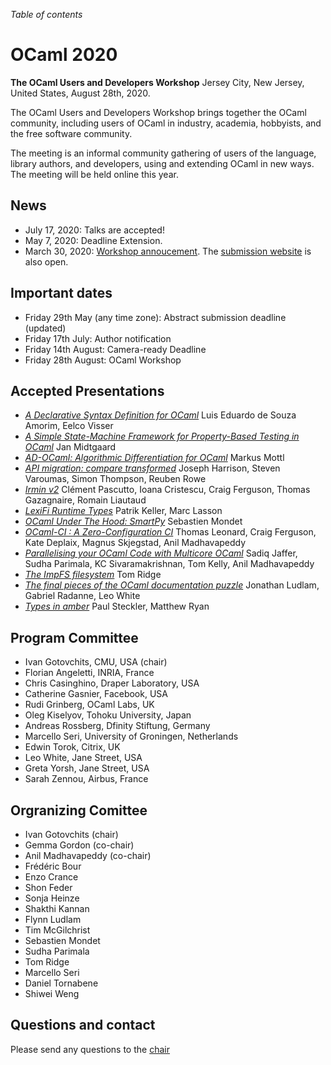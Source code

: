 <!-- ((! set title 2020 !)) -->

*Table of contents*

OCaml 2020
==========

**The OCaml Users and Developers Workshop**
Jersey City, New Jersey, United States, August 28th, 2020.

The OCaml Users and Developers Workshop brings together the OCaml
community, including users of OCaml in industry, academia, hobbyists,
and the free software community.

The meeting is an informal community gathering of users of the language,
library authors, and developers, using and extending OCaml in new ways.
The meeting will be held online this year.

News
----
- July 17, 2020: Talks are accepted!
- May 7, 2020: Deadline Extension.
- March 30, 2020: [Workshop annoucement](https://icfp20.sigplan.org/home/ocaml-2020#Call-for-Presentations). The [submission website](https://ocaml2020.hotcrp.com/) is also open.

Important dates
---------------

- Friday 29th May (any time zone): Abstract submission deadline (updated)
- Friday 17th July: Author notification
- Friday 14th August: Camera-ready Deadline
- Friday 28th August: OCaml Workshop

Accepted Presentations
----------------------

- [_A Declarative Syntax Definition for OCaml_](https://icfp20.sigplan.org/details/ocaml-2020-papers/13/A-Declarative-Syntax-Definition-for-OCaml)
Luis Eduardo de Souza Amorim, Eelco Visser
- [_A Simple State-Machine Framework for Property-Based Testing in OCaml_](https://icfp20.sigplan.org/details/ocaml-2020-papers/2/A-Simple-State-Machine-Framework-for-Property-Based-Testing-in-OCaml)
Jan Midtgaard
- [_AD-OCaml: Algorithmic Differentiation for OCaml_](https://icfp20.sigplan.org/details/ocaml-2020-papers/12/AD-OCaml-Algorithmic-Differentiation-for-OCaml)
Markus Mottl
- [_API migration: compare transformed_](https://icfp20.sigplan.org/details/ocaml-2020-papers/7/API-migration-compare-transformed)
Joseph Harrison, Steven Varoumas, Simon Thompson, Reuben Rowe
- [_Irmin v2_](https://icfp20.sigplan.org/details/ocaml-2020-papers/10/Irmin-v2)
Clément Pascutto, Ioana Cristescu, Craig Ferguson, Thomas Gazagnaire, Romain Liautaud
- [_LexiFi Runtime Types_](https://icfp20.sigplan.org/details/ocaml-2020-papers/9/LexiFi-Runtime-Types)
Patrik Keller, Marc Lasson
- [_OCaml Under The Hood: SmartPy_](https://icfp20.sigplan.org/details/ocaml-2020-papers/11/OCaml-Under-The-Hood-SmartPy)
Sebastien Mondet
- [_OCaml-CI : A Zero-Configuration CI_](https://icfp20.sigplan.org/details/ocaml-2020-papers/6/OCaml-CI-A-Zero-Configuration-CI)
Thomas Leonard, Craig Ferguson, Kate Deplaix, Magnus Skjegstad, Anil Madhavapeddy
- [_Parallelising your OCaml Code with Multicore OCaml_](https://icfp20.sigplan.org/details/ocaml-2020-papers/5/Parallelising-your-OCaml-Code-with-Multicore-OCaml)
Sadiq Jaffer, Sudha Parimala, KC Sivaramakrishnan, Tom Kelly, Anil Madhavapeddy
- [_The ImpFS filesystem_](https://icfp20.sigplan.org/details/ocaml-2020-papers/8/The-ImpFS-filesystem)
Tom Ridge
- [_The final pieces of the OCaml documentation puzzle_](https://icfp20.sigplan.org/details/ocaml-2020-papers/4/The-final-pieces-of-the-OCaml-documentation-puzzle)
Jonathan Ludlam, Gabriel Radanne, Leo White
- [_Types in amber_](https://icfp20.sigplan.org/details/ocaml-2020-papers/3/Types-in-amber)
Paul Steckler, Matthew Ryan

Program Committee
-----------------

- Ivan Gotovchits, CMU, USA  (chair)
- Florian Angeletti, INRIA, France
- Chris Casinghino, Draper Laboratory, USA
- Catherine Gasnier, Facebook, USA
- Rudi Grinberg, OCaml Labs, UK
- Oleg Kiselyov, Tohoku University, Japan
- Andreas Rossberg, Dfinity Stiftung, Germany
- Marcello Seri, University of Groningen, Netherlands
- Edwin Torok, Citrix, UK
- Leo White, Jane Street, USA
- Greta Yorsh, Jane Street, USA
- Sarah Zennou, Airbus, France

Orgranizing Comittee
--------------------

- Ivan Gotovchits    (chair)
- Gemma Gordon       (co-chair)
- Anil Madhavapeddy  (co-chair)
- Frédéric Bour
- Enzo Crance
- Shon Feder
- Sonja Heinze
- Shakthi Kannan
- Flynn Ludlam
- Tim McGilchrist
- Sebastien Mondet
- Sudha Parimala
- Tom Ridge
- Marcello Seri
- Daniel Tornabene
- Shiwei Weng

Questions and contact
---------------------

Please send any questions to the [chair](mailto:ivg@ieee.org)
